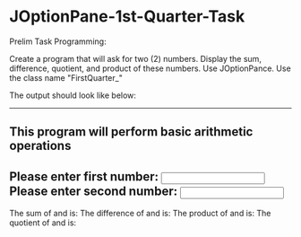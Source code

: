 # JOptionPane-1st-Quarter-Task
Prelim Task 
Programming:

Create a program that will ask for two (2) numbers.  Display the sum, difference, quotient, and product of these numbers.  Use JOptionPance.  Use the class name "FirstQuarter_<lastname>"

The output should look like below:


------------------------------------------------------
This program will perform basic arithmetic operations
------------------------------------------------------
Please enter first number: <input here>
Please enter second number: <input here>
------------------------------------------------------
<below must be of one JOptionPane only>
The sum of <insert first number> and <insert second number> is: <insert sum>
The difference of <insert first number> and <insert second number> is: <insert sum>
The product of <insert first number> and <insert second number> is: <insert sum>
The quotient of <insert first number> and <insert second number> is: <insert sum>

